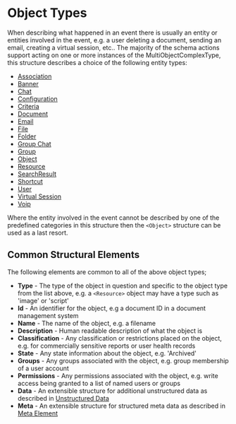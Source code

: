 # Object Types
When describing what happened in an event there is usually an entity or entities involved in the event, e.g. a user deleting a document, sending an email, creating a virtual session, etc.. The majority of the schema actions support acting on one or more instances of the MultiObjectComplexType, this structure describes a choice of the following entity types:

* [Association](./association.md)
* [Banner](./banner.md)
* [Chat](./chat.md)
* [Configuration](./configuration.md)
* [Criteria](./criteria.md)
* [Document](./document.md)
* [Email](./email.md)
* [File](./file.md)
* [Folder](./folder.md)
* [Group Chat](./groupChat.md)
* [Group](./group.md)
* [Object](./object.md)
* [Resource](./resource.md)
* [SearchResult](./searchResult.md)
* [Shortcut](./shortcut.md)
* [User](./user.md)
* [Virtual Session](./virtualSession.md)
* [Voip](./voip.md)

Where the entity involved in the event cannot be described by one of the predefined categories in this structure then the `<Object>` structure can be used as a last resort.

## Common Structural Elements
The following elements are common to all of the above object types;

* **Type** - The type of the object in question and specific to the object type from the list above, e.g. a `<Resource>` object may have a type such as 'image' or 'script'
* **Id** - An identifier for the object, e.g a document ID in a document management system
* **Name** - The name of the object, e.g. a filename
* **Description** - Human readable description of what the object is
* **Classification** - Any classification or restrictions placed on the object, e.g. for commercially sensitive reports or user health records
* **State** - Any state information about the object, e.g. 'Archived' 
* **Groups** - Any groups associated with the object, e.g. group membership of a user account
* **Permissions** - Any permissions associated with the object, e.g. write access being granted to a list of named users or groups
* **Data** - An extensible structure for additional unstructured data as described in [Unstructured Data](../unstructuredData.md)
* **Meta** - An extensible structure for structured meta data as described in [Meta Element](../meta.md)

